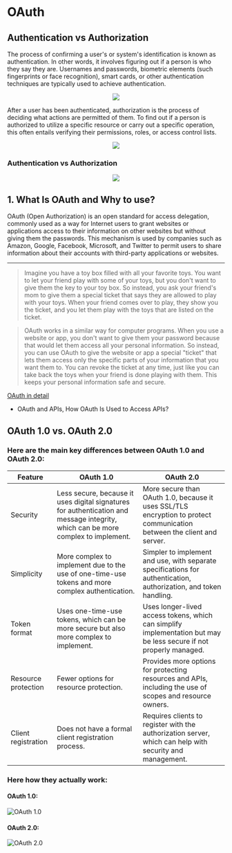 # OAuth

## Authentication vs Authorization

The process of confirming a user's or system's identification is known as authentication. In other words, it involves figuring out if a person is who they say they are. Usernames and passwords, biometric elements (such fingerprints or face recognition), smart cards, or other authentication techniques are typically used to achieve authentication.
<p align="center">
  <img src="https://user-images.githubusercontent.com/56529633/236176470-584dccb6-76ae-4824-9bb5-7aa396bb865d.gif" />
</p>


After a user has been authenticated, authorization is the process of deciding what actions are permitted of them. To find out if a person is authorized to utilize a specific resource or carry out a specific operation, this often entails verifying their permissions, roles, or access control lists.

<p align="center">
  <img src="https://user-images.githubusercontent.com/56529633/236177007-54715c16-a912-4317-ae61-809874b1824d.gif" />
</p>

### Authentication vs Authorization

<p align="center">
  <img src="https://user-images.githubusercontent.com/56529633/236175682-598759e9-e691-4c3d-811d-3b254a1f914b.png" />
</p>





## 1. What Is OAuth and Why to use?
OAuth (Open Authorization) is an open standard for access delegation, commonly used as a way for Internet users to grant websites or applications access to their information on other websites but without giving them the passwords. This mechanism is used by companies such as Amazon, Google, Facebook, Microsoft, and Twitter to permit users to share information about their accounts with third-party applications or websites. 
<hr/>

>Imagine you have a toy box filled with all your favorite toys. You want to let your friend play with some of your toys, but you don't want to give them the key to your toy box. So instead, you ask your friend's mom to give them a special ticket that says they are allowed to play with your toys. When your friend comes over to play, they show you the ticket, and you let them play with the toys that are listed on the ticket.

>OAuth works in a similar way for computer programs. When you use a website or app, you don't want to give them your password because that would let them access all your personal information. So instead, you can use OAuth to give the website or app a special "ticket" that lets them access only the specific parts of your information that you want them to. You can revoke the ticket at any time, just like you can take back the toys when your friend is done playing with them. This keeps your personal information safe and secure.

[OAuth in detail](https://youtu.be/Lxg7NERDLD8)



- OAuth and APIs, How OAuth Is Used to Access APIs?

## OAuth 1.0 vs. OAuth 2.0

### Here are the main key differences between OAuth 1.0 and OAuth 2.0:

| Feature             | OAuth 1.0                                                                                                                         | OAuth 2.0                                                                                                              |
| ------------------- | --------------------------------------------------------------------------------------------------------------------------------- | ---------------------------------------------------------------------------------------------------------------------- |
| Security            | Less secure, because it uses digital signatures for authentication and message integrity, which can be more complex to implement. | More secure than OAuth 1.0, because it uses SSL/TLS encryption to protect communication between the client and server. |
| Simplicity          | More complex to implement due to the use of one-time-use tokens and more complex authentication.                                  | Simpler to implement and use, with separate specifications for authentication, authorization, and token handling.      |
| Token format        | Uses one-time-use tokens, which can be more secure but also more complex to implement.                                            | Uses longer-lived access tokens, which can simplify implementation but may be less secure if not properly managed.     |
| Resource protection | Fewer options for resource protection.                                                                                            | Provides more options for protecting resources and APIs, including the use of scopes and resource owners.              |
| Client registration | Does not have a formal client registration process.                                                                               | Requires clients to register with the authorization server, which can help with security and management.               |

### Here how they actually work:

#### OAuth 1.0:

<img src = "https://camo.githubusercontent.com/5188c068edbeb4117fbfde67f3ceb4bff4f6303775a317223d2c3232ff6f27a0/68747470733a2f2f692e696d6775722e636f6d2f4f7a754e7556732e706e67" alt = "OAuth 1.0">

#### OAuth 2.0:

<img src = "https://camo.githubusercontent.com/2363737e1d54584c4161af42fb7c7ff6362fa14324c01372d6ab014a799e1308/68747470733a2f2f692e696d6775722e636f6d2f48365776626d632e706e67" alt = "OAuth 2.0">
